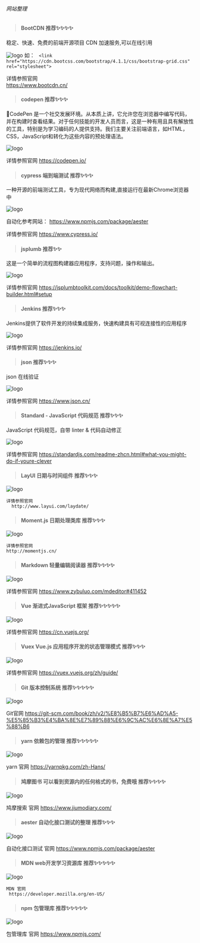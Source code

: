 ###### 网站整理

> #### BootCDN   推荐✨✨✨✨

  稳定、快速、免费的前端开源项目 CDN 加速服务,可以在线引用


![logo](../img/bootCDN.png ':size=700')
   如：
    `  <link href="https://cdn.bootcss.com/bootstrap/4.1.1/css/bootstrap-grid.css" rel="stylesheet"> `
  
  详情参照官网  
      https://www.bootcdn.cn/

> #### codepen 推荐✨✨✨

  👋CodePen 是一个社交发展环境。从本质上讲，它允许您在浏览器中编写代码，并在构建时查看结果。对于任何技能的开发人员而言，这是一种有用且具有解放性的工具，特别是为学习编码的人提供支持。我们主要关注前端语言，如HTML，CSS，JavaScript和转化为这些内容的预处理语法。

![logo](../img/codepen.png ':size=700')

  详情参照官网 
        https://codepen.io/

> #### cypress  端到端测试  推荐✨✨✨

  一种开源的前端测试工具，专为现代网络而构建,直接运行在最新Chrome浏览器中

![logo](../img/cypress.png ':size=700')

  自动化参考网站： https://www.npmjs.com/package/aester

  详情参照官网 
       https://www.cypress.io/

> #### jsplumb  推荐✨✨

这是一个简单的流程图构建器应用程序，支持问题，操作和输出。

![logo](../img/jsplumb.png ':size=700')

  详情参照官网
  https://jsplumbtoolkit.com/docs/toolkit/demo-flowchart-builder.html#setup


> #### Jenkins  推荐✨✨✨

  Jenkins提供了软件开发的持续集成服务，快速构建具有可视连接性的应用程序

  ![logo](../img/Jenkins.png ':size=700')

  详情参照官网
  https://jenkins.io/

>  #### json  推荐✨✨✨

  json 在线验证

  ![logo](../img/json.png ':size=700')

  详情参照官网
  https://www.json.cn/


> #### Standard - JavaScript 代码规范  推荐✨✨✨

JavaScript 代码规范，自带 linter & 代码自动修正

  ![logo](../img/StandardJs.png ':size=700')

  详情参照官网
      https://standardjs.com/readme-zhcn.html#what-you-might-do-if-youre-clever


> #### LayUI  日期与时间组件  推荐✨✨✨

  ![logo](../img/LayUI.png ':size=700')

    详情参照官网
      http://www.layui.com/laydate/

> #### Moment.js  日期处理类库 推荐✨✨✨

  ![logo](../img/moment.png ':size=700')

    详情参照官网
    http://momentjs.cn/

> #### Markdown 轻量编辑阅读器  推荐✨✨✨✨

  ![logo](../img/markdown.png ':size=700')

   详情参照官网
  https://www.zybuluo.com/mdeditor#411452

> #### Vue  渐进式JavaScript 框架  推荐✨✨✨✨✨

  ![logo](../img/vue.png ':size=700')

  详情参照官网
  https://cn.vuejs.org/

> #### Vuex  Vue.js 应用程序开发的状态管理模式  推荐✨✨✨

  ![logo](../img/vuex.png ':size=700')

  详情参照官网
    https://vuex.vuejs.org/zh/guide/
  
>  #### Git  版本控制系统  推荐✨✨✨✨✨

  ![logo](../img/git.png ':size=700')

Git官网
https://git-scm.com/book/zh/v2/%E8%B5%B7%E6%AD%A5-%E5%85%B3%E4%BA%8E%E7%89%88%E6%9C%AC%E6%8E%A7%E5%88%B6


> #### yarn 依赖包的管理  推荐✨✨✨✨✨

  ![logo](../img/yarn.png ':size=700')

yarn 官网
     https://yarnpkg.com/zh-Hans/


> #### 鸠摩图书  可以看到资源内的任何格式的书，免费哦  推荐✨✨✨✨

  ![logo](../img/jiumodiary.png ':size=700')

鸠摩搜索 官网
     https://www.jiumodiary.com/


> #### aester  自动化接口测试的整理  推荐✨✨✨

  ![logo](../img/aester.png ':size=700')

自动化接口测试 官网
      https://www.npmjs.com/package/aester


> #### MDN  web开发学习资源库  推荐✨✨✨✨✨

  ![logo](../img/mdn.png ':size=700')

    MDN 官网
     https://developer.mozilla.org/en-US/
     

> #### npm 包管理库  推荐✨✨✨✨✨

  ![logo](../img/npm.png ':size=700')

包管理库 官网
     https://www.npmjs.com/

